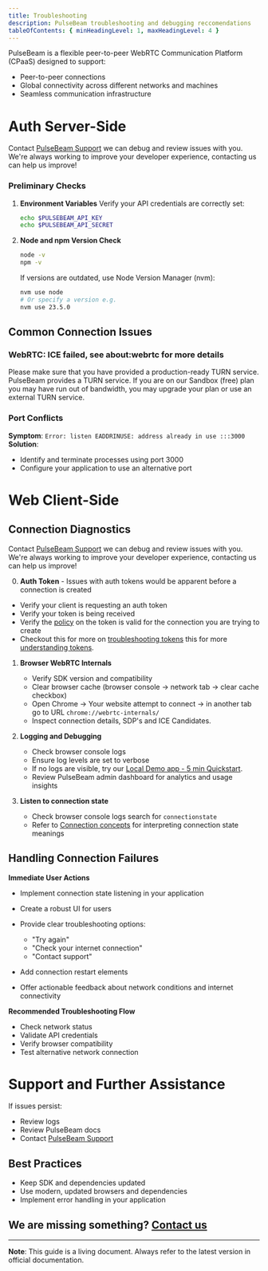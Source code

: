 ```yaml
---
title: Troubleshooting
description: PulseBeam troubleshooting and debugging reccomendations
tableOfContents: { minHeadingLevel: 1, maxHeadingLevel: 4 }
---
```


PulseBeam is a flexible peer-to-peer WebRTC Communication Platform (CPaaS) designed to support:
- Peer-to-peer connections
- Global connectivity across different networks and machines
- Seamless communication infrastructure

# Auth Server-Side

Contact [PulseBeam Support](/docs/community-and-support/support/) we can debug and review issues with you. We're always working to improve your developer experience, contacting us can help us improve!

### Preliminary Checks

1. **Environment Variables**
   Verify your API credentials are correctly set:
   ```bash
   echo $PULSEBEAM_API_KEY
   echo $PULSEBEAM_API_SECRET
   ```

2. **Node and npm Version Check**
    
   ```bash
   node -v
   npm -v
   ```
   If versions are outdated, use Node Version Manager (nvm):
   ```bash
   nvm use node
   # Or specify a version e.g.
   nvm use 23.5.0
   ```

## Common Connection Issues

### WebRTC: ICE failed, see about:webrtc for more details

Please make sure that you have provided a production-ready TURN service. PulseBeam provides a TURN service. If you are on our Sandbox (free) plan you may have run out of bandwidth, you may upgrade your plan or use an external TURN service.

### Port Conflicts
**Symptom**: `Error: listen EADDRINUSE: address already in use :::3000`
**Solution**: 
- Identify and terminate processes using port 3000
- Configure your application to use an alternative port

# Web Client-Side 

## Connection Diagnostics

Contact [PulseBeam Support](/docs/community-and-support/support/) we can debug and review issues with you. We're always working to improve your developer experience, contacting us can help us improve!

0. **Auth Token** - Issues with auth tokens would be apparent before a connection is created
- Verify your client is requesting an auth token
- Verify your token is being received
- Verify the [policy](/docs/concepts/terms#policy) on the token is valid for the connection you are trying to create
- Checkout this for more on [troubleshooting tokens](/docs/getting-started/quick-start#troubleshooting) this for more [understanding tokens](/docs/concepts/terms#token).

1. **Browser WebRTC Internals**
   - Verify SDK version and compatibility
   - Clear browser cache (browser console -> network tab -> clear cache checkbox)
   - Open Chrome -> Your website attempt to connect -> in another tab go to URL `chrome://webrtc-internals/`
   - Inspect connection details, SDP's and ICE Candidates.

2. **Logging and Debugging**
   - Check browser console logs
   - Ensure log levels are set to verbose
   - If no logs are visible, try our [Local Demo app - 5 min Quickstart](/docs/getting-started/quick-start/). 
   - Review PulseBeam admin dashboard for analytics and usage insights

3. **Listen to connection state**
   - Check browser console logs search for `connectionstate`
   - Refer to [Connection concepts](http://localhost:4321/docs/concepts/connection#connection-state) for interpreting connection state meanings

## Handling Connection Failures

**Immediate User Actions**

* Implement connection state listening in your application
* Create a robust UI for users
* Provide clear troubleshooting options:

    - "Try again"
    - "Check your internet connection"
    - "Contact support"

* Add connection restart elements
* Offer actionable feedback about network conditions and internet connectivity


**Recommended Troubleshooting Flow**

* Check network status
* Validate API credentials
* Verify browser compatibility
* Test alternative network connection

# Support and Further Assistance

If issues persist:
- Review logs
- Review PulseBeam docs
- Contact [PulseBeam Support](/docs/community-and-support/support/)

## Best Practices

- Keep SDK and dependencies updated
- Use modern, updated browsers and dependencies
- Implement error handling in your application

## We are missing something? [Contact us](/docs/community-and-support/discord/)

---

**Note**: This guide is a living document. Always refer to the latest version in official documentation.
